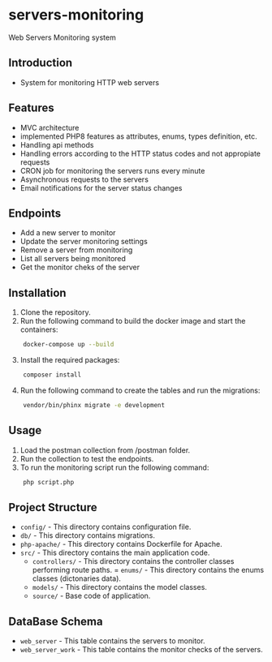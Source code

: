 # servers-monitoring
 Web Servers Monitoring system

## Introduction
- System for monitoring HTTP web servers 

## Features
- MVC architecture
- implemented PHP8 features as attributes, enums, types definition, etc.
- Handling api methods
- Handling errors according to the HTTP status codes and not appropiate requests
- CRON job for monitoring the servers runs every minute
- Asynchronous requests to the servers
- Email notifications for the server status changes 

## Endpoints
- Add a new server to monitor
- Update the server monitoring settings
- Remove a server from monitoring
- List all servers being monitored
- Get the monitor cheks of the server


## Installation

1. Clone the repository.
2. Run the following command to build the docker image and start the containers:
```bash 
    docker-compose up --build
```
3.  Install the required packages:
```bash
    composer install
```
4. Run the following command to create the tables and run the migrations:
```bash
    vendor/bin/phinx migrate -e development
```

## Usage

1. Load the postman collection from /postman folder.
2. Run the collection to test the endpoints.
3. To run the monitoring script  run the following command:
```bash
    php script.php
```

## Project Structure

- `config/` - This directory contains configuration file.
- `db/` - This directory contains migrations.
- `php-apache/` - This directory contains Dockerfile for Apache.
- `src/` - This directory contains the main application code.
  - `controllers/` - This directory contains the controller classes performing route paths.
  = `enums/` - This directory contains the enums classes (dictonaries data).
  - `models/` - This directory contains the model classes.
  - `source/` - Base code of application.


## DataBase Schema

- `web_server` - This table contains the servers to monitor.
- `web_server_work` - This table contains the monitor checks of the servers.